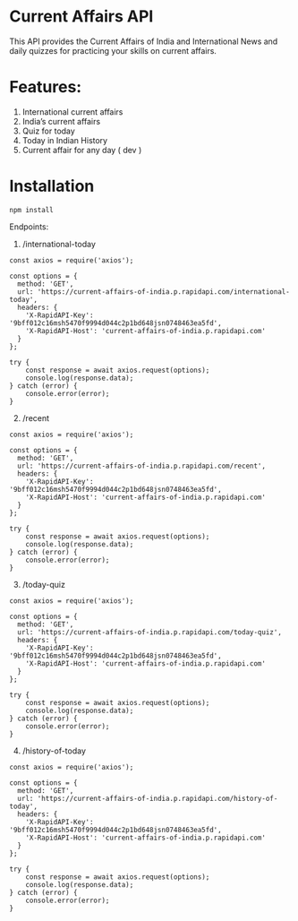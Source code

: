 # Current Affairs API
This API provides the Current Affairs of India and International News and daily quizzes for practicing your skills on current affairs.

# Features:
1. International current affairs
2. India’s current affairs
3. Quiz for today 
4. Today in Indian History
5. Current affair for any day ( dev )

# Installation
`npm install`

Endpoints:

1. /international-today
```
const axios = require('axios');

const options = {
  method: 'GET',
  url: 'https://current-affairs-of-india.p.rapidapi.com/international-today',
  headers: {
    'X-RapidAPI-Key': '9bff012c16msh5470f9994d044c2p1bd648jsn0748463ea5fd',
    'X-RapidAPI-Host': 'current-affairs-of-india.p.rapidapi.com'
  }
};

try {
	const response = await axios.request(options);
	console.log(response.data);
} catch (error) {
	console.error(error);
}
```

2. /recent
```
const axios = require('axios');

const options = {
  method: 'GET',
  url: 'https://current-affairs-of-india.p.rapidapi.com/recent',
  headers: {
    'X-RapidAPI-Key': '9bff012c16msh5470f9994d044c2p1bd648jsn0748463ea5fd',
    'X-RapidAPI-Host': 'current-affairs-of-india.p.rapidapi.com'
  }
};

try {
	const response = await axios.request(options);
	console.log(response.data);
} catch (error) {
	console.error(error);
}
```

3. /today-quiz

```
const axios = require('axios');

const options = {
  method: 'GET',
  url: 'https://current-affairs-of-india.p.rapidapi.com/today-quiz',
  headers: {
    'X-RapidAPI-Key': '9bff012c16msh5470f9994d044c2p1bd648jsn0748463ea5fd',
    'X-RapidAPI-Host': 'current-affairs-of-india.p.rapidapi.com'
  }
};

try {
	const response = await axios.request(options);
	console.log(response.data);
} catch (error) {
	console.error(error);
}
```

4. /history-of-today

```
const axios = require('axios');

const options = {
  method: 'GET',
  url: 'https://current-affairs-of-india.p.rapidapi.com/history-of-today',
  headers: {
    'X-RapidAPI-Key': '9bff012c16msh5470f9994d044c2p1bd648jsn0748463ea5fd',
    'X-RapidAPI-Host': 'current-affairs-of-india.p.rapidapi.com'
  }
};

try {
	const response = await axios.request(options);
	console.log(response.data);
} catch (error) {
	console.error(error);
}
```